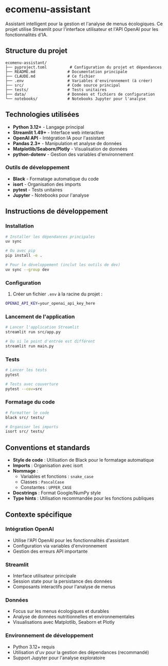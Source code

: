 # ecomenu-assistant

Assistant intelligent pour la gestion et l'analyse de menus écologiques. Ce projet utilise Streamlit pour l'interface utilisateur et l'API OpenAI pour les fonctionnalités d'IA.

## Structure du projet

```
ecomenu-assistant/
├── pyproject.toml          # Configuration du projet et dépendances
├── README.md              # Documentation principale
├── CLAUDE.md              # Ce fichier
├── .env                   # Variables d'environnement (à créer)
├── src/                   # Code source principal
├── tests/                 # Tests unitaires
├── data/                  # Données et fichiers de configuration
└── notebooks/             # Notebooks Jupyter pour l'analyse
```

## Technologies utilisées

- **Python 3.12+** - Langage principal
- **Streamlit 1.49+** - Interface web interactive
- **OpenAI API** - Intégration IA pour l'assistant
- **Pandas 2.3+** - Manipulation et analyse de données
- **Matplotlib/Seaborn/Plotly** - Visualisation de données
- **python-dotenv** - Gestion des variables d'environnement

### Outils de développement
- **Black** - Formatage automatique du code
- **isort** - Organisation des imports
- **pytest** - Tests unitaires
- **Jupyter** - Notebooks pour l'analyse

## Instructions de développement

### Installation
```bash
# Installer les dépendances principales
uv sync

# Ou avec pip
pip install -e .

# Pour le développement (inclut les outils de dev)
uv sync --group dev
```

### Configuration
1. Créer un fichier `.env` à la racine du projet :
```bash
OPENAI_API_KEY=your_openai_api_key_here
```

### Lancement de l'application
```bash
# Lancer l'application Streamlit
streamlit run src/app.py

# Ou si le point d'entrée est différent
streamlit run main.py
```

### Tests
```bash
# Lancer les tests
pytest

# Tests avec couverture
pytest --cov=src
```

### Formatage du code
```bash
# Formatter le code
black src/ tests/

# Organiser les imports
isort src/ tests/
```

## Conventions et standards

- **Style de code** : Utilisation de Black pour le formatage automatique
- **Imports** : Organisation avec isort
- **Nommage** : 
  - Variables et fonctions : `snake_case`
  - Classes : `PascalCase`
  - Constantes : `UPPER_CASE`
- **Docstrings** : Format Google/NumPy style
- **Type hints** : Utilisation recommandée pour les fonctions publiques

## Contexte spécifique

### Intégration OpenAI
- Utilise l'API OpenAI pour les fonctionnalités d'assistant
- Configuration via variables d'environnement
- Gestion des erreurs API importante

### Streamlit
- Interface utilisateur principale
- Session state pour la persistance des données
- Composants interactifs pour l'analyse de menus

### Données
- Focus sur les menus écologiques et durables
- Analyse de données nutritionnelles et environnementales
- Visualisations avec Matplotlib, Seaborn et Plotly

### Environnement de développement
- Python 3.12+ requis
- Utilisation d'uv pour la gestion des dépendances (recommandé)
- Support Jupyter pour l'analyse exploratoire